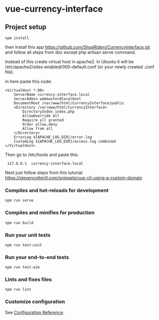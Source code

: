 # vue-currency-interface

## Project setup
```
npm install
```
then install this app https://github.com/ShoeRiderr/CurrencyInterface.git and follow all steps from doc except php artisan serve command.

Instead of this create virtual host in apache2. In Ubuntu it will be /etc/apache2/sites-enabled/000-default.conf (or your newly created .conf file).

in here paste this code:

```
<VirtualHost *:80>
    ServerName currency-interface.local
    ServerAdmin webmaster@localhost
    DocumentRoot /var/www/html/CurrencyInterface/public
    <Directory /var/www/html/CurrencyInterface>
        DirectoryIndex index.php
        AllowOverride All
        Require all granted
        Order allow,deny
        Allow from all
    </Directory>
    ErrorLog ${APACHE_LOG_DIR}/error.log
    CustomLog ${APACHE_LOG_DIR}/access.log combined
</VirtualHost>
```

Then go to /etc/hosts and paste this: 
```
 127.0.0.1  currency-interface.local 
```
Next just follow steps from this tutorial: https://stevencotterill.com/snippets/vue-cli-using-a-custom-domain
### Compiles and hot-reloads for development
```
npm run serve
```

### Compiles and minifies for production
```
npm run build
```

### Run your unit tests
```
npm run test:unit
```

### Run your end-to-end tests
```
npm run test:e2e
```

### Lints and fixes files
```
npm run lint
```

### Customize configuration
See [Configuration Reference](https://cli.vuejs.org/config/).
